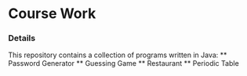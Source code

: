 # Course Work

### Details

This repository contains a collection of programs written in Java:
** Password Generator
** Guessing Game
** Restaurant
** Periodic Table
